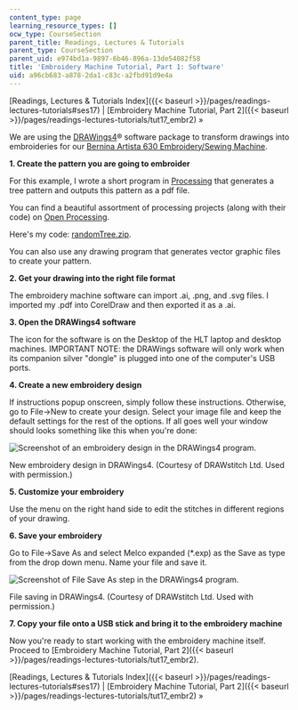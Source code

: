 ```yaml
---
content_type: page
learning_resource_types: []
ocw_type: CourseSection
parent_title: Readings, Lectures & Tutorials
parent_type: CourseSection
parent_uid: e974bd1a-9897-6b46-896a-13de54082f58
title: 'Embroidery Machine Tutorial, Part 1: Software'
uid: a96cb683-a878-2da1-c83c-a2fbd91d9e4a
---
```


[Readings, Lectures & Tutorials Index]({{< baseurl >}}/pages/readings-lectures-tutorials#ses17) | [Embroidery Machine Tutorial, Part 2]({{< baseurl >}}/pages/readings-lectures-tutorials/tut17_embr2) »

We are using the [DRAWings4](http://www.drawstitch.com/index.php/Downloads/DRAWings_Evaluation/)® software package to transform drawings into embroideries for our [Bernina Artista 630 Embroidery/Sewing Machine](http://www.berninausa.com/product_detail-n2-i13-sUS.html).

**1\. Create the pattern you are going to embroider**

For this example, I wrote a short program in [Processing](http://processing.org/) that generates a tree pattern and outputs this pattern as a pdf file.

You can find a beautiful assortment of processing projects (along with their code) on [Open Processing](http://www.openprocessing.org/).

Here's my code: [randomTree.zip](http://hlt.media.mit.edu/wiki/uploads/Main/randomTree.zip).

You can also use any drawing program that generates vector graphic files to create your pattern.

**2\. Get your drawing into the right file format**

The embroidery machine software can import .ai, .png, and .svg files. I imported my .pdf into CorelDraw and then exported it as a .ai.

**3\. Open the DRAWings4 software**

The icon for the software is on the Desktop of the HLT laptop and desktop machines. IMPORTANT NOTE: the DRAWings software will only work when its companion silver "dongle" is plugged into one of the computer's USB ports.

**4\. Create a new embroidery design**

If instructions popup onscreen, simply follow these instructions. Otherwise, go to File->New to create your design. Select your image file and keep the default settings for the rest of the options. If all goes well your window should looks something like this when you're done:

![Screenshot of an embroidery design in the DRAWings4 program.](/courses/media-arts-and-sciences/mas-962-special-topics-new-textiles-spring-2010/readings-lectures-tutorials/tut17_embr1/drawings1.jpg)

New embroidery design in DRAWings4. (Courtesy of DRAWstitch Ltd. Used with permission.)

**5\. Customize your embroidery**

Use the menu on the right hand side to edit the stitches in different regions of your drawing.

**6\. Save your embroidery**

Go to File->Save As and select Melco expanded (\*.exp) as the Save as type from the drop down menu. Name your file and save it.

![Screenshot of File Save As step in the DRAWings4 program.](/courses/media-arts-and-sciences/mas-962-special-topics-new-textiles-spring-2010/readings-lectures-tutorials/tut17_embr1/drawings_save.jpg)

File saving in DRAWings4. (Courtesy of DRAWstitch Ltd. Used with permission.)

**7\. Copy your file onto a USB stick and bring it to the embroidery machine**

Now you're ready to start working with the embroidery machine itself.  Proceed to [Embroidery Machine Tutorial, Part 2]({{< baseurl >}}/pages/readings-lectures-tutorials/tut17_embr2).

[Readings, Lectures & Tutorials Index]({{< baseurl >}}/pages/readings-lectures-tutorials#ses17) | [Embroidery Machine Tutorial, Part 2]({{< baseurl >}}/pages/readings-lectures-tutorials/tut17_embr2) »